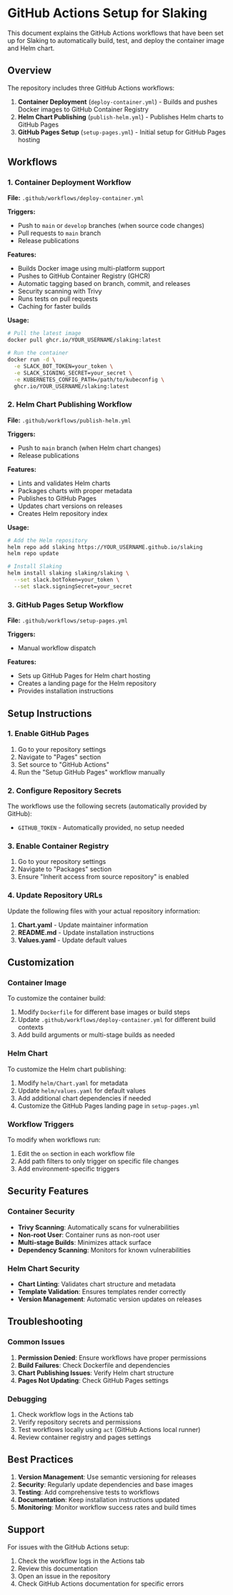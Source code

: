 # GitHub Actions Setup for Slaking

This document explains the GitHub Actions workflows that have been set up for Slaking to automatically build, test, and deploy the container image and Helm chart.

## Overview

The repository includes three GitHub Actions workflows:

1. **Container Deployment** (`deploy-container.yml`) - Builds and pushes Docker images to GitHub Container Registry
2. **Helm Chart Publishing** (`publish-helm.yml`) - Publishes Helm charts to GitHub Pages
3. **GitHub Pages Setup** (`setup-pages.yml`) - Initial setup for GitHub Pages hosting

## Workflows

### 1. Container Deployment Workflow

**File:** `.github/workflows/deploy-container.yml`

**Triggers:**
- Push to `main` or `develop` branches (when source code changes)
- Pull requests to `main` branch
- Release publications

**Features:**
- Builds Docker image using multi-platform support
- Pushes to GitHub Container Registry (GHCR)
- Automatic tagging based on branch, commit, and releases
- Security scanning with Trivy
- Runs tests on pull requests
- Caching for faster builds

**Usage:**
```bash
# Pull the latest image
docker pull ghcr.io/YOUR_USERNAME/slaking:latest

# Run the container
docker run -d \
  -e SLACK_BOT_TOKEN=your_token \
  -e SLACK_SIGNING_SECRET=your_secret \
  -e KUBERNETES_CONFIG_PATH=/path/to/kubeconfig \
  ghcr.io/YOUR_USERNAME/slaking:latest
```

### 2. Helm Chart Publishing Workflow

**File:** `.github/workflows/publish-helm.yml`

**Triggers:**
- Push to `main` branch (when Helm chart changes)
- Release publications

**Features:**
- Lints and validates Helm charts
- Packages charts with proper metadata
- Publishes to GitHub Pages
- Updates chart versions on releases
- Creates Helm repository index

**Usage:**
```bash
# Add the Helm repository
helm repo add slaking https://YOUR_USERNAME.github.io/slaking
helm repo update

# Install Slaking
helm install slaking slaking/slaking \
  --set slack.botToken=your_token \
  --set slack.signingSecret=your_secret
```

### 3. GitHub Pages Setup Workflow

**File:** `.github/workflows/setup-pages.yml`

**Triggers:**
- Manual workflow dispatch

**Features:**
- Sets up GitHub Pages for Helm chart hosting
- Creates a landing page for the Helm repository
- Provides installation instructions

## Setup Instructions

### 1. Enable GitHub Pages

1. Go to your repository settings
2. Navigate to "Pages" section
3. Set source to "GitHub Actions"
4. Run the "Setup GitHub Pages" workflow manually

### 2. Configure Repository Secrets

The workflows use the following secrets (automatically provided by GitHub):
- `GITHUB_TOKEN` - Automatically provided, no setup needed

### 3. Enable Container Registry

1. Go to your repository settings
2. Navigate to "Packages" section
3. Ensure "Inherit access from source repository" is enabled

### 4. Update Repository URLs

Update the following files with your actual repository information:

1. **Chart.yaml** - Update maintainer information
2. **README.md** - Update installation instructions
3. **Values.yaml** - Update default values

## Customization

### Container Image

To customize the container build:

1. Modify `Dockerfile` for different base images or build steps
2. Update `.github/workflows/deploy-container.yml` for different build contexts
3. Add build arguments or multi-stage builds as needed

### Helm Chart

To customize the Helm chart publishing:

1. Modify `helm/Chart.yaml` for metadata
2. Update `helm/values.yaml` for default values
3. Add additional chart dependencies if needed
4. Customize the GitHub Pages landing page in `setup-pages.yml`

### Workflow Triggers

To modify when workflows run:

1. Edit the `on` section in each workflow file
2. Add path filters to only trigger on specific file changes
3. Add environment-specific triggers

## Security Features

### Container Security

- **Trivy Scanning**: Automatically scans for vulnerabilities
- **Non-root User**: Container runs as non-root user
- **Multi-stage Builds**: Minimizes attack surface
- **Dependency Scanning**: Monitors for known vulnerabilities

### Helm Chart Security

- **Chart Linting**: Validates chart structure and metadata
- **Template Validation**: Ensures templates render correctly
- **Version Management**: Automatic version updates on releases

## Troubleshooting

### Common Issues

1. **Permission Denied**: Ensure workflows have proper permissions
2. **Build Failures**: Check Dockerfile and dependencies
3. **Chart Publishing Issues**: Verify Helm chart structure
4. **Pages Not Updating**: Check GitHub Pages settings

### Debugging

1. Check workflow logs in the Actions tab
2. Verify repository secrets and permissions
3. Test workflows locally using `act` (GitHub Actions local runner)
4. Review container registry and pages settings

## Best Practices

1. **Version Management**: Use semantic versioning for releases
2. **Security**: Regularly update dependencies and base images
3. **Testing**: Add comprehensive tests to workflows
4. **Documentation**: Keep installation instructions updated
5. **Monitoring**: Monitor workflow success rates and build times

## Support

For issues with the GitHub Actions setup:

1. Check the workflow logs in the Actions tab
2. Review this documentation
3. Open an issue in the repository
4. Check GitHub Actions documentation for specific errors 